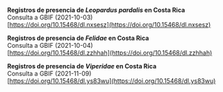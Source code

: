 **Registros de presencia de *Leopardus pardalis* en Costa Rica**  
Consulta a GBIF (2021-10-03)  
[https://doi.org/10.15468/dl.nxsesz](https://doi.org/10.15468/dl.nxsesz)

**Registros de presencia de *Felidae* en Costa Rica**  
Consulta a GBIF (2021-10-04)  
[https://doi.org/10.15468/dl.zzhhah](https://doi.org/10.15468/dl.zzhhah)

**Registros de presencia de *Viperidae* en Costa Rica**  
Consulta a GBIF (2021-11-09)  
[https://doi.org/10.15468/dl.ys83wu](https://doi.org/10.15468/dl.ys83wu)
